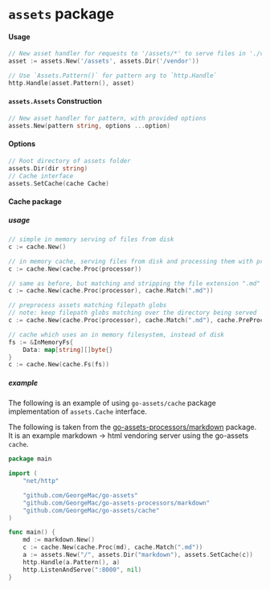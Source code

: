 `assets` package
===============

#### Usage
```go
// New asset handler for requests to '/assets/*' to serve files in './vendor/*'
asset := assets.New('/assets', assets.Dir('/vendor'))

// Use `Assets.Pattern()` for pattern arg to `http.Handle`
http.Handle(asset.Pattern(), asset)
```

#### `assets.Assets` Construction
```go
// New asset handler for pattern, with provided options
assets.New(pattern string, options ...option)
```

#### Options
```go
// Root directory of assets folder
assets.Dir(dir string)
// Cache interface
assets.SetCache(cache Cache)
```
#### Cache package

##### usage

```go
// simple in memory serving of files from disk
c := cache.New()

// in memory cache, serving files from disk and processing them with processor
c := cache.New(cache.Proc(processor))

// same as before, but matching and stripping the file extension ".md"
c := cache.New(cache.Proc(processor), cache.Match(".md"))

// preprocess assets matching filepath globs
// note: keep filepath globs matching over the directory being served
c := cache.New(cache.Proc(processor), cache.Match(".md"), cache.PreProc("markdown/*", "markdown/pages/*"))

// cache which uses an in memory filesystem, instead of disk
fs := &InMemoryFs{
    Data: map[string][]byte{}
}
c := cache.New(cache.Fs(fs))
```

##### example
The following is an example of using `go-assets/cache` package implementation of `assets.Cache` interface.

The following is taken from the [go-assets-processors/markdown](https://github.com/GeorgeMac/go-assets-processors) package.
It is an example markdown -> html vendoring server using the go-assets `cache`.

```go
package main

import (
	"net/http"

	"github.com/GeorgeMac/go-assets"
	"github.com/GeorgeMac/go-assets-processors/markdown"
	"github.com/GeorgeMac/go-assets/cache"
)

func main() {
	md := markdown.New()
	c := cache.New(cache.Proc(md), cache.Match(".md"))
	a := assets.New("/", assets.Dir("markdown"), assets.SetCache(c))
	http.Handle(a.Pattern(), a)
	http.ListenAndServe(":8000", nil)
}
```
